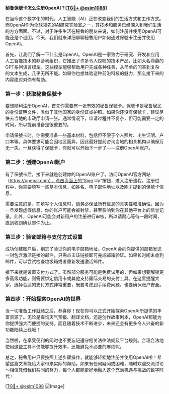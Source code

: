 **秘鲁保號卡怎么注册OpenAI？[[TG💪+ @esim1088](https://t.me/s/esim1088)]**

在当今这个数字化的时代，人工智能（AI）正在改变我们的生活方式和工作方式。而OpenAI作为全球领先的AI研究实验室之一，其技术和服务已经深入到我们生活的方方面面。不过，对于许多生活在秘鲁的朋友来说，如何注册并使用OpenAI可能还是个谜团。今天，我们就来详细聊聊秘鲁用户如何通过保號卡注册并使用OpenAI。

首先，让我们了解一下什么是OpenAI。OpenAI是一家致力于研究、开发和应用人工智能技术的非营利组织，它推出了许多令人惊叹的技术产品，比如大名鼎鼎的GPT系列语言模型。这些模型能够帮助用户完成各种任务，从简单的问答到复杂的文本生成，几乎无所不能。如果你也想体验这种前沿科技的魅力，那么接下来的内容绝对对你有帮助。

### 第一步：获取秘鲁保號卡

要想顺利注册OpenAI，首先你需要有一张有效的秘鲁保號卡。保號卡是秘鲁居民的身份证明文件，类似于其他国家的身份证或护照。如果你还没有保號卡，建议尽快去当地的市政厅申请一张。通常情况下，申请过程并不复杂，但可能需要一定的时间，所以提前准备是很重要的。

申请保號卡时，你需要准备一些基本材料，包括但不限于个人照片、出生证明、户口本等。具体要求可能会因地区而异，因此最好提前咨询当地的相关机构以确保万无一失。一旦获得了保號卡，你就可以开始下一步了——注册OpenAI账户。

### 第二步：创建OpenAI账户

有了保號卡后，接下来就是创建你的OpenAI账户了。访问OpenAI官方网站（https://openai.com），点击页面上的“Sign Up”按钮，进入注册流程。注册过程中，你需要填写一些基本信息，如姓名、电子邮件地址以及刚才提到的保號卡信息。

需要注意的是，在填写个人信息时，请务必保证所有信息的真实性和准确性。因为一旦发现虚假信息，你的账户可能会被封禁，甚至影响到你在其他平台上的信誉记录。此外，OpenAI可能会对新用户的注册进行审核，所以请耐心等待一段时间，直到收到确认邮件为止。

### 第三步：验证邮箱与支付方式设置

成功创建账户后，别忘了验证你的电子邮箱地址。OpenAI会向你提供的邮箱发送一封包含激活链接的邮件，只需点击该链接即可完成邮箱验证。如果长时间未收到邮件，可以尝试检查垃圾箱或者重新发送激活邮件。

接下来就是设置支付方式了。虽然部分服务可能是免费试用的，但如果想要解锁更多高级功能，则需要绑定信用卡或其他支持国际交易的支付工具。在这里提醒大家，选择合适的支付方式非常重要，既要考虑到手续费问题，也要确保账户安全。

### 第四步：开始探索OpenAI的世界

当一切准备工作就绪之后，恭喜你！现在你可以正式开始探索OpenAI所提供的丰富资源了。无论是查询天气预报、翻译文档，还是创作故事剧本，OpenAI都能为你提供强大而便捷的支持。而且随着技术不断进步，未来还会有更多令人兴奋的新功能陆续上线哦！

当然啦，在享受便利的同时也不要忘记遵守相关法律法规及平台规则。合理合法地使用这些工具不仅能够提升效率，还能避免不必要的麻烦呢。

总之，秘鲁用户只要按照上述步骤操作，就能够轻松地注册并使用OpenAI啦！希望这篇文章能给大家带来实际的帮助。如果有任何疑问或困难，随时欢迎交流讨论～相信凭借我们共同的努力，每个人都能更好地融入这个充满机遇与挑战的数字时代！

[[TG💪+ @esim1088](https://t.me/s/esim1088) ![Image](https://i.postimg.cc/4NQfJmqS/Snipaste-2025-05-13-00-14-12.png)]